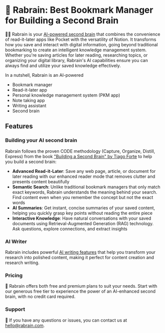 # 👋 Rabrain: Best Bookmark Manager for Building a Second Brain

<!--

**Here are some ideas to get you started:**

🙋‍♀️ A short introduction - what is your organization all about?
🌈 Contribution guidelines - how can the community get involved?
👩‍💻 Useful resources - where can the community find your docs? Is there anything else the community should know?
🍿 Fun facts - what does your team eat for breakfast?
🧙 Remember, you can do mighty things with the power of [Markdown](https://docs.github.com/github/writing-on-github/getting-started-with-writing-and-formatting-on-github/basic-writing-and-formatting-syntax)
-->

🙋‍♀️ Rabrain is your [AI-powered second brain](https://www.rabrain.com) that combines the convenience of read-it-later apps like Pocket with the versatility of Notion. It transforms how you save and interact with digital information, going beyond traditional bookmarking to create an intelligent knowledge management system. Whether you're saving articles for later reading, researching topics, or organizing your digital library, Rabrain's AI capabilities ensure you can always find and utilize your saved knowledge effectively.

In a nutshell, Rabrain is an AI-powered
- Bookmark manager
- Read-it-later app
- Personal knowledge management system (PKM app)
- Note taking app
- Writing assistant
- Second brain

## Features

### Building your AI second brain

Rabrain follows the proven CODE methodology (Capture, Organize, Distill, Express) from the book ["Building a Second Brain" by Tiago Forte](https://www.buildingasecondbrain.com/) to help you build a second brain:

- **Advanced Read-it-Later**: Save any web page, article, or document for later reading with our enhanced reader mode that removes clutter and presents content beautifully
- **Semantic Search**: Unlike traditional bookmark managers that only match exact keywords, Rabrain understands the meaning behind your search. Find content even when you remember the concept but not the exact words
- **AI Summaries**: Get instant, concise summaries of your saved content, helping you quickly grasp key points without reading the entire piece
- **Interactive Knowledge**: Have natural conversations with your saved documents using Retrieval-Augmented Generation (RAG) technology. Ask questions, explore connections, and extract insights

### AI Writer
Rabrain includes powerful [AI writing features](https://www.rabrain.com/docs/ai-writer) that help you transform your research into polished content, making it perfect for content creation and research writing.

### Pricing

🍿 Rabrain offers both free and premium plans to suit your needs. Start with our generous free tier to experience the power of an AI-enhanced second brain, with no credit card required.

### Support 

💬 If you have any questions or issues, you can contact us at [hello@rabrain.com](mailto:hello@rabrain.com).

<!--
📣 Visit the [website](https://www.curateds.com) to discover awesome lists curated by the community.

## Getting Help
💬 Ask questions or provide feedback on the [forum](https://github.com/orgs/curateds/discussions).
-->
